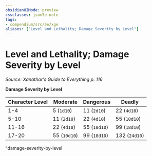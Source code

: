 ```yaml
---
obsidianUIMode: preview
cssclasses: json5e-note
tags:
- compendium/src/5e/xge
aliases: ["Level and Lethality; Damage Severity by Level"]
---
```

# Level and Lethality; Damage Severity by Level
*Source: Xanathar's Guide to Everything p. 116* 

**Damage Severity by Level**

| Character Level | Moderate | Dangerous | Deadly |
|-----------------|----------|-----------|--------|
| 1-4 | 5 (`1d10`) |  11 (`2d10`) |  22 (`4d10`) |
| 5-10 | 11 (`2d10`) |  22 (`4d10`) |  55 (`10d10`) |
| 11-16 | 22 (`4d10`) |  55 (`10d10`) |  99 (`18d10`) |
| 17-20 | 55 (`10d10`) |  99 (`18d10`) |  132 (`24d10`) |
^damage-severity-by-level